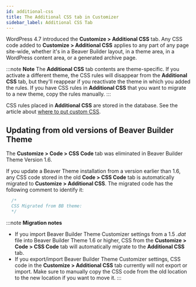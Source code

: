```yaml
---
id: additional-css
title: The Additional CSS tab in Customizer
sidebar_label: Additional CSS Tab
---
```


WordPress 4.7 introduced the **Customize > Additional CSS** tab. Any CSS code added to **Customize > Additional CSS** applies to any part of any page site-wide, whether it's in a Beaver Builder layout, in a theme area, in a WordPress content area, or a generated archive page.

:::note **Note**
The  **Additional CSS**  tab contents are theme-specific. If you activate a different theme, the CSS rules will disappear from the **Additional CSS**  tab, but they'll reappear if you reactivate the theme in which you added the rules. If you have CSS rules in **Additional CSS** that you want to migrate to a new theme, copy the rules manually.
:::

CSS rules placed in **Additional CSS** are stored in the database. See  the article about [where to put custom CSS](/beaver-builder/styles/code/custom-css.md).

## Updating from old versions of Beaver  Builder Theme

The **Customize > Code > CSS Code** tab was eliminated in Beaver Builder Theme Version 1.6.

If you update a Beaver Theme installation from a version earlier than 1.6, any CSS code stored in the old **Code > CSS Code** tab is automatically migrated to **Customize > Additional CSS**. The migrated code has the following comment to identify it:

```css
  /*
  CSS Migrated from BB theme:
  */
```

:::note **Migration notes**
* If you import Beaver Builder Theme Customizer settings from a 1.5  _.dat_ file into Beaver Builder Theme 1.6 or higher, CSS from the **Customize > Code > CSS Code** tab will automatically migrate to the **Additional CSS** tab.
* If you export/import Beaver Builder Theme Customizer settings, CSS code in the **Customize > Additional CSS** tab currently will not export or import. Make sure to manually copy the CSS code from the old location to the new location if you want to move it.
:::
